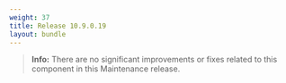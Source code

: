 ```yaml
---
weight: 37
title: Release 10.9.0.19
layout: bundle
---
```


>**Info:** There are no significant improvements or fixes related to this component in this Maintenance release.
